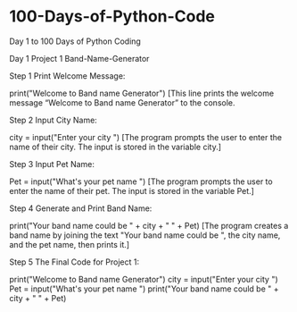 # 100-Days-of-Python-Code
Day 1 to 100 Days of Python Coding

Day 1 Project 1 Band-Name-Generator

Step 1 Print Welcome Message:

print("Welcome to Band name Generator")  [This line prints the welcome message “Welcome to Band name Generator” to the console.

Step 2 Input City Name:

city = input("Enter your city ")  [The program prompts the user to enter the name of their city. The input is stored in the variable city.]

Step 3 Input Pet Name:

Pet = input("What's your pet name ")  [The program prompts the user to enter the name of their pet. The input is stored in the variable Pet.]

Step 4 Generate and Print Band Name:

print("Your band name could be " + city + " " + Pet)  [The program creates a band name by joining the text "Your band name could be ", the city name, and the pet name, then prints it.]

                                                                  
Step 5 The Final Code for Project 1:

print("Welcome to Band name Generator")
city = input("Enter your city ")
Pet = input("What's your pet name ")
print("Your band name could be " + city + " " + Pet)
